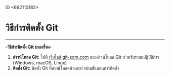 ID <662110182>
# วิธีกำรติดตั้ง Git
---
-**วิธีกำรติดตั้ง Git บนเครื่อง**-
1. **ดำวน์โหลด Git:** ไปที่ [เว็บไซต์ git-scm.com](https://gitscm.com/downloads) และดำวน์โหลด Git ส ำหรับระบบปฏิบัติกำร (Windows,
macOS, Linux)
2. **ติดตั้ง Git:** ติดตั้ง Git ที่ดำวน์โหลดมำและท ำตำมขั้นตอนกำรติดตั้ง
